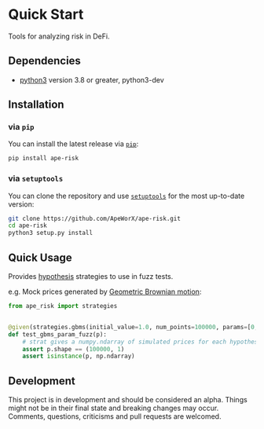 # Quick Start

Tools for analyzing risk in DeFi.

## Dependencies

* [python3](https://www.python.org/downloads) version 3.8 or greater, python3-dev

## Installation

### via `pip`

You can install the latest release via [`pip`](https://pypi.org/project/pip/):

```bash
pip install ape-risk
```

### via `setuptools`

You can clone the repository and use [`setuptools`](https://github.com/pypa/setuptools) for the most up-to-date version:

```bash
git clone https://github.com/ApeWorX/ape-risk.git
cd ape-risk
python3 setup.py install
```

## Quick Usage

Provides [hypothesis](https://github.com/HypothesisWorks/hypothesis) strategies to use in fuzz tests.

e.g. Mock prices generated by [Geometric Brownian motion](https://en.wikipedia.org/wiki/Geometric_Brownian_motion):

```python
from ape_risk import strategies


@given(strategies.gbms(initial_value=1.0, num_points=100000, params=[0, 0.005]))
def test_gbms_param_fuzz(p):
    # strat gives a numpy.ndarray of simulated prices for each hypothesis run
    assert p.shape == (100000, 1)
    assert isinstance(p, np.ndarray)
```

## Development

This project is in development and should be considered an alpha.
Things might not be in their final state and breaking changes may occur.
Comments, questions, criticisms and pull requests are welcomed.
